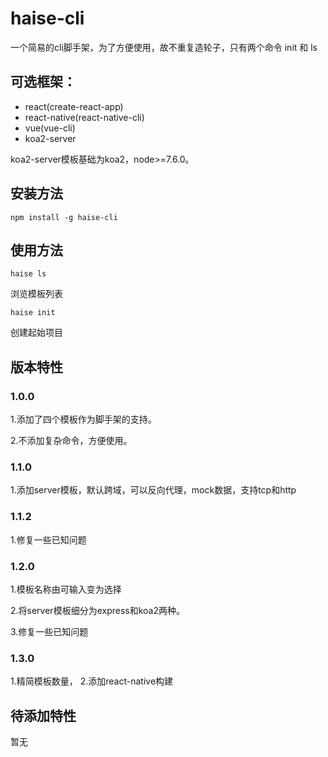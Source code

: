 # haise-cli
一个简易的cli脚手架，为了方便使用，故不重复造轮子，只有两个命令 init 和 ls

## 可选框架：
- react(create-react-app)
- react-native(react-native-cli)
- vue(vue-cli)
- koa2-server

koa2-server模板基础为koa2，node>=7.6.0。
## 安装方法
`npm install -g haise-cli`

## 使用方法
`haise ls`

浏览模板列表

`haise init`

创建起始项目

## 版本特性
### 1.0.0
1.添加了四个模板作为脚手架的支持。

2.不添加复杂命令，方便使用。
### 1.1.0
1.添加server模板，默认跨域，可以反向代理，mock数据，支持tcp和http
### 1.1.2
1.修复一些已知问题
### 1.2.0
1.模板名称由可输入变为选择

2.将server模板细分为express和koa2两种。

3.修复一些已知问题
### 1.3.0
1.精简模板数量，
2.添加react-native构建
## 待添加特性
暂无



